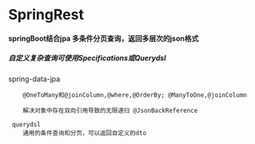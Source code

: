 # SpringRest
#### springBoot结合jpa 多条件分页查询，返回多层次的json格式
##### 自定义复杂查询可使用Specifications或Querydsl


spring-data-jpa
	 
		@OneToMany和@joinColumn,@where,@OrderBy; @ManyToOne,@joinColumn
		
		解决对象中存在双向引用导致的无限递归 @JsonBackReference
		
	 querydsl
		通用的条件查询和分页，可以返回自定义的dto
